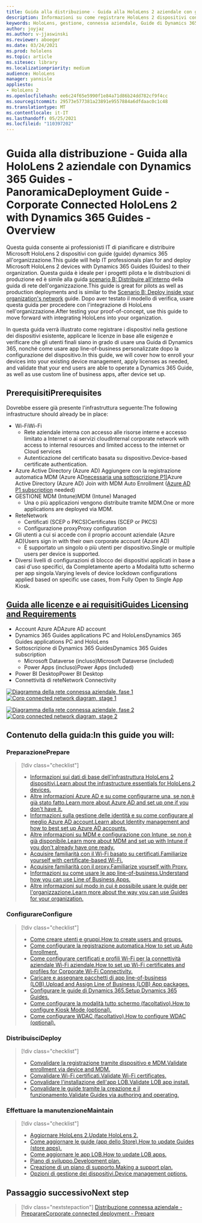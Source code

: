 ```yaml
---
title: Guida alla distribuzione - Guida alla HoloLens 2 aziendale con guide di Dynamics 365 - Panoramica
description: Informazioni su come registrare HoloLens 2 dispositivi con le guide di Dynamics 365 in una rete connessa aziendale.
keywords: HoloLens, gestione, connessa aziendale, Guide di Dynamics 365, AAD, Azure AD, MDM, gestione dei dispositivi mobili
author: joyjaz
ms.author: v-jjaswinski
ms.reviewer: aboeger
ms.date: 03/24/2021
ms.prod: hololens
ms.topic: article
ms.sitesec: library
ms.localizationpriority: medium
audience: HoloLens
manager: yannisle
appliesto:
- HoloLens 2
ms.openlocfilehash: ee6c24f65e5990f1e84a71d86b24dd782cf9f4cc
ms.sourcegitcommit: 29573e577381a23891e9557884a6dfdaac0c1c48
ms.translationtype: MT
ms.contentlocale: it-IT
ms.lasthandoff: 05/25/2021
ms.locfileid: "110397202"
---
```

# <a name="deployment-guide---corporate-connected-hololens-2-with-dynamics-365-guides---overview"></a><span data-ttu-id="dc668-104">Guida alla distribuzione - Guida alla HoloLens 2 aziendale con Dynamics 365 Guides - Panoramica</span><span class="sxs-lookup"><span data-stu-id="dc668-104">Deployment Guide - Corporate Connected HoloLens 2 with Dynamics 365 Guides - Overview</span></span>

<span data-ttu-id="dc668-105">Questa guida consente ai professionisti IT di pianificare e distribuire Microsoft HoloLens 2 dispositivi con guide (guide) dynamics 365 all'organizzazione.</span><span class="sxs-lookup"><span data-stu-id="dc668-105">This guide will help IT professionals plan for and deploy Microsoft HoloLens 2 devices with Dynamics 365 Guides (Guides) to their organization.</span></span> <span data-ttu-id="dc668-106">Questa guida è ideale per i progetti pilota e le distribuzioni di produzione ed è simile alla guida [scenario B: Distribuire all'interno](https://docs.microsoft.com/hololens/common-scenarios#scenario-b-deploy-inside-your-organizations-network) della guida di rete dell'organizzazione.</span><span class="sxs-lookup"><span data-stu-id="dc668-106">This guide is great for pilots as well as production deployments and is similar to the [Scenario B: Deploy inside your organization's network](https://docs.microsoft.com/hololens/common-scenarios#scenario-b-deploy-inside-your-organizations-network) guide.</span></span> <span data-ttu-id="dc668-107">Dopo aver testato il modello di verifica, usare questa guida per procedere con l'integrazione di HoloLens nell'organizzazione.</span><span class="sxs-lookup"><span data-stu-id="dc668-107">After testing your proof-of-concept, use this guide to move forward with integrating HoloLens into your organization.</span></span>

<span data-ttu-id="dc668-108">In questa guida verrà illustrato come registrare i dispositivi nella gestione dei dispositivi esistente, applicare le licenze in base alle esigenze e verificare che gli utenti finali siano in grado di usare una Guida di Dynamics 365, nonché come usare app line-of-business personalizzate dopo la configurazione del dispositivo.</span><span class="sxs-lookup"><span data-stu-id="dc668-108">In this guide, we will cover how to enroll your devices into your existing device management, apply licenses as needed, and validate that your end users are able to operate a Dynamics 365 Guide, as well as use custom line of business apps, after device set up.</span></span> 

## <a name="prerequisites"></a><span data-ttu-id="dc668-109">Prerequisiti</span><span class="sxs-lookup"><span data-stu-id="dc668-109">Prerequisites</span></span>

<span data-ttu-id="dc668-110">Dovrebbe essere già presente l'infrastruttura seguente:</span><span class="sxs-lookup"><span data-stu-id="dc668-110">The following infrastructure should already be in place:</span></span>
- <span data-ttu-id="dc668-111">Wi-Fi</span><span class="sxs-lookup"><span data-stu-id="dc668-111">Wi-Fi</span></span>
    - <span data-ttu-id="dc668-112">Rete aziendale interna con accesso alle risorse interne e accesso limitato a Internet o ai servizi cloud</span><span class="sxs-lookup"><span data-stu-id="dc668-112">Internal corporate network with access to internal resources and limited access to the internet or Cloud services</span></span>
    - <span data-ttu-id="dc668-113">Autenticazione del certificato basata su dispositivo.</span><span class="sxs-lookup"><span data-stu-id="dc668-113">Device-based certificate authentication.</span></span>
- <span data-ttu-id="dc668-114">Azure Active Directory (Azure AD) Aggiungere con la registrazione automatica MDM (Azure AD[necessaria una sottoscrizione P1)](https://docs.microsoft.com/azure/active-directory/fundamentals/active-directory-whatis)</span><span class="sxs-lookup"><span data-stu-id="dc668-114">Azure Active Directory (Azure AD) Join with MDM Auto Enrollment ([Azure AD P1 subscription](https://docs.microsoft.com/azure/active-directory/fundamentals/active-directory-whatis) needed)</span></span>
- <span data-ttu-id="dc668-115">GESTIONE MDM (Intune)</span><span class="sxs-lookup"><span data-stu-id="dc668-115">MDM (Intune) Managed</span></span>
    - <span data-ttu-id="dc668-116">Una o più applicazioni vengono distribuite tramite MDM.</span><span class="sxs-lookup"><span data-stu-id="dc668-116">One or more applications are deployed via MDM.</span></span>
- <span data-ttu-id="dc668-117">Rete</span><span class="sxs-lookup"><span data-stu-id="dc668-117">Network</span></span> 
    - <span data-ttu-id="dc668-118">Certificati (SCEP o PKCS)</span><span class="sxs-lookup"><span data-stu-id="dc668-118">Certificates (SCEP or PKCS)</span></span>
    - <span data-ttu-id="dc668-119">Configurazione proxy</span><span class="sxs-lookup"><span data-stu-id="dc668-119">Proxy configuration</span></span>
- <span data-ttu-id="dc668-120">Gli utenti a cui si accede con il proprio account aziendale (Azure AD)</span><span class="sxs-lookup"><span data-stu-id="dc668-120">Users sign in with their own corporate account (Azure AD)</span></span>
    - <span data-ttu-id="dc668-121">È supportato un singolo o più utenti per dispositivo.</span><span class="sxs-lookup"><span data-stu-id="dc668-121">Single or multiple users per device is supported.</span></span>
- <span data-ttu-id="dc668-122">Diversi livelli di configurazioni di blocco dei dispositivi applicati in base a casi d'uso specifici, da Completamente aperto a Modalità tutto schermo per app singola.</span><span class="sxs-lookup"><span data-stu-id="dc668-122">Varying levels of device lockdown configurations applied based on specific use cases, from Fully Open to Single App Kiosk.</span></span>

## <a name="guides-licensing-and-requirements"></a>[<span data-ttu-id="dc668-123">Guida alle licenze e ai requisiti</span><span class="sxs-lookup"><span data-stu-id="dc668-123">Guides Licensing and Requirements</span></span>](https://docs.microsoft.com/dynamics365/mixed-reality/guides/requirements#licensing-and-product-requirements)
- <span data-ttu-id="dc668-124">Account Azure AD</span><span class="sxs-lookup"><span data-stu-id="dc668-124">Azure AD account</span></span>
- <span data-ttu-id="dc668-125">Dynamics 365 Guides applications PC and HoloLens</span><span class="sxs-lookup"><span data-stu-id="dc668-125">Dynamics 365 Guides applications PC and HoloLens</span></span>
- <span data-ttu-id="dc668-126">Sottoscrizione di Dynamics 365 Guides</span><span class="sxs-lookup"><span data-stu-id="dc668-126">Dynamics 365 Guides subscription</span></span>
    - <span data-ttu-id="dc668-127">Microsoft Dataverse (incluso)</span><span class="sxs-lookup"><span data-stu-id="dc668-127">Microsoft Dataverse (included)</span></span>
    - <span data-ttu-id="dc668-128">Power Apps (incluso)</span><span class="sxs-lookup"><span data-stu-id="dc668-128">Power Apps (included)</span></span>
- <span data-ttu-id="dc668-129">Power BI Desktop</span><span class="sxs-lookup"><span data-stu-id="dc668-129">Power BI Desktop</span></span>
- <span data-ttu-id="dc668-130">Connettività di rete</span><span class="sxs-lookup"><span data-stu-id="dc668-130">Network Connectivity</span></span>

<span data-ttu-id="dc668-131">[![Diagramma della rete connessa aziendale, fase 1 ](./images/deployment-guides-revised-scenario-b-01-1.png)](./images/deployment-guides-revised-scenario-b-01-1.png#lightbox)</span><span class="sxs-lookup"><span data-stu-id="dc668-131">[ ![Corp connected network diagram, stage 1](./images/deployment-guides-revised-scenario-b-01-1.png) ](./images/deployment-guides-revised-scenario-b-01-1.png#lightbox)</span></span>

<span data-ttu-id="dc668-132">[![Diagramma della rete connessa aziendale, fase 2 ](./images/deployment-guides-revised-scenario-b-02-1.png)](./images/deployment-guides-revised-scenario-b-02-1.png#lightbox)</span><span class="sxs-lookup"><span data-stu-id="dc668-132">[ ![Corp connected network diagram, stage 2](./images/deployment-guides-revised-scenario-b-02-1.png) ](./images/deployment-guides-revised-scenario-b-02-1.png#lightbox)</span></span>

## <a name="in-this-guide-you-will"></a><span data-ttu-id="dc668-133">Contenuto della guida:</span><span class="sxs-lookup"><span data-stu-id="dc668-133">In this guide you will:</span></span>
### <a name="prepare"></a><span data-ttu-id="dc668-134">Preparazione</span><span class="sxs-lookup"><span data-stu-id="dc668-134">Prepare</span></span>
> [!div class="checklist"]
>- [<span data-ttu-id="dc668-135">Informazioni sui dati di base dell'infrastruttura HoloLens 2 dispositivi.</span><span class="sxs-lookup"><span data-stu-id="dc668-135">Learn about the infrastructure essentials for HoloLens 2 devices.</span></span>](hololens2-corp-connected-prepare.md#infrastructure-essentials)
>- [<span data-ttu-id="dc668-136">Altre informazioni Azure AD e su come configurarne una, se non è già stato fatto.</span><span class="sxs-lookup"><span data-stu-id="dc668-136">Learn more about Azure AD and set up one if you don't have it.</span></span>](hololens2-corp-connected-prepare.md#azure-active-directory)
>- [<span data-ttu-id="dc668-137">Informazioni sulla gestione delle identità e su come configurare al meglio Azure AD account.</span><span class="sxs-lookup"><span data-stu-id="dc668-137">Learn about Identity management and how to best set up Azure AD accounts.</span></span>](hololens2-corp-connected-prepare.md#identity-management)
>- [<span data-ttu-id="dc668-138">Altre informazioni su MDM e configurazione con Intune, se non è già disponibile.</span><span class="sxs-lookup"><span data-stu-id="dc668-138">Learn more about MDM and set up with Intune if you don't already have one ready.</span></span>](hololens2-corp-connected-prepare.md#mobile-device-management)
>- [<span data-ttu-id="dc668-139">Acquisire familiarità con il Wi-Fi basato su certificati.</span><span class="sxs-lookup"><span data-stu-id="dc668-139">Familiarize yourself with certificate-based Wi-Fi.</span></span>](hololens2-corp-connected-prepare.md#certificates)
>- [<span data-ttu-id="dc668-140">Acquisire familiarità con il proxy.</span><span class="sxs-lookup"><span data-stu-id="dc668-140">Familiarize yourself with Proxy.</span></span>](hololens2-corp-connected-prepare.md#proxy)
>- [<span data-ttu-id="dc668-141">Informazioni su come usare le app line-of-business.</span><span class="sxs-lookup"><span data-stu-id="dc668-141">Understand how you can use Line of Business Apps.</span></span>](hololens2-corp-connected-prepare.md#line-of-business-apps)
>- [<span data-ttu-id="dc668-142">Altre informazioni sul modo in cui è possibile usare le guide per l'organizzazione.</span><span class="sxs-lookup"><span data-stu-id="dc668-142">Learn more about the way you can use Guides for your organization.</span></span>](hololens2-corp-connected-prepare.md#guides-playbook)
### <a name="configure"></a><span data-ttu-id="dc668-143">Configurare</span><span class="sxs-lookup"><span data-stu-id="dc668-143">Configure</span></span>
> [!div class="checklist"]
>- [<span data-ttu-id="dc668-144">Come creare utenti e gruppi.</span><span class="sxs-lookup"><span data-stu-id="dc668-144">How to create users and groups.</span></span>](hololens2-corp-connected-configure.md#azure-users-and-groups)
>- [<span data-ttu-id="dc668-145">Come configurare la registrazione automatica.</span><span class="sxs-lookup"><span data-stu-id="dc668-145">How to set up Auto Enrollment.</span></span>](hololens2-corp-connected-configure.md#auto-enrollment-on-hololens-2)
>- [<span data-ttu-id="dc668-146">Come configurare certificati e profili Wi-Fi per la connettività aziendale Wi-Fi aziendale.</span><span class="sxs-lookup"><span data-stu-id="dc668-146">How to set up Wi-Fi certificates and profiles for Corporate Wi-Fi Connectivity.</span></span>](hololens2-corp-connected-configure.md#corporate-wi-fi-connectivity)
>- [<span data-ttu-id="dc668-147">Caricare e assegnare pacchetti di app line-of-business (LOB).</span><span class="sxs-lookup"><span data-stu-id="dc668-147">Upload and Assign Line of Business (LOB) App packages.</span></span>](hololens2-corp-connected-configure.md#app-deployment)
>- [<span data-ttu-id="dc668-148">Configurare le guide di Dynamics 365.</span><span class="sxs-lookup"><span data-stu-id="dc668-148">Setup Dynamics 365 Guides.</span></span>](hololens2-corp-connected-configure.md#setup-guides-application-licenses-dataverse-and-authoring)
>- [<span data-ttu-id="dc668-149">Come configurare la modalità tutto schermo (facoltativo).</span><span class="sxs-lookup"><span data-stu-id="dc668-149">How to configure Kiosk Mode (optional).</span></span>](hololens2-corp-connected-configure.md#optional-kiosk-mode)
>- [<span data-ttu-id="dc668-150">Come configurare WDAC (facoltativo).</span><span class="sxs-lookup"><span data-stu-id="dc668-150">How to configure WDAC (optional).</span></span>](hololens2-corp-connected-configure.md#optional-wdac)
### <a name="deploy"></a><span data-ttu-id="dc668-151">Distribuisci</span><span class="sxs-lookup"><span data-stu-id="dc668-151">Deploy</span></span>
> [!div class="checklist"]
>-  [<span data-ttu-id="dc668-152">Convalidare la registrazione tramite dispositivo e MDM.</span><span class="sxs-lookup"><span data-stu-id="dc668-152">Validate enrollment via device and MDM.</span></span>](hololens2-corp-connected-deploy.md#enrollment-validation)
>-  [<span data-ttu-id="dc668-153">Convalidare Wi-Fi certificati.</span><span class="sxs-lookup"><span data-stu-id="dc668-153">Validate Wi-Fi certificates.</span></span>](hololens2-corp-connected-deploy.md#wi-fi-certificate-validation)
>-  [<span data-ttu-id="dc668-154">Convalidare l'installazione dell'app LOB.</span><span class="sxs-lookup"><span data-stu-id="dc668-154">Validate LOB app install.</span></span>](hololens2-corp-connected-deploy.md#validate-lob-app-install)
>-  [<span data-ttu-id="dc668-155">Convalidare le guide tramite la creazione e il funzionamento.</span><span class="sxs-lookup"><span data-stu-id="dc668-155">Validate Guides via authoring and operating.</span></span>](hololens2-corp-connected-deploy.md#validate-dynamics-365-guides)
### <a name="maintain"></a><span data-ttu-id="dc668-156">Effettuare la manutenzione</span><span class="sxs-lookup"><span data-stu-id="dc668-156">Maintain</span></span>
> [!div class="checklist"]
>- [<span data-ttu-id="dc668-157">Aggiornare HoloLens 2.</span><span class="sxs-lookup"><span data-stu-id="dc668-157">Update HoloLens 2.</span></span>](hololens2-corp-connected-maintain.md#update-hololens)
>- [<span data-ttu-id="dc668-158">Come aggiornare le guide (app dello Store).</span><span class="sxs-lookup"><span data-stu-id="dc668-158">How to update Guides (store apps).</span></span>](hololens2-corp-connected-maintain.md#how-to-update-dynamics-365-guides-and-other-store-apps)
>- [<span data-ttu-id="dc668-159">Come aggiornare le app LOB.</span><span class="sxs-lookup"><span data-stu-id="dc668-159">How to update LOB apps.</span></span>](hololens2-corp-connected-maintain.md#how-to-update-lob-apps) 
>- [<span data-ttu-id="dc668-160">Piano di sviluppo.</span><span class="sxs-lookup"><span data-stu-id="dc668-160">Development plan.</span></span>](hololens2-corp-connected-maintain.md#development-plan) 
>- [<span data-ttu-id="dc668-161">Creazione di un piano di supporto.</span><span class="sxs-lookup"><span data-stu-id="dc668-161">Making a support plan.</span></span>](hololens2-corp-connected-maintain.md#support-plan)
>- [<span data-ttu-id="dc668-162">Opzioni di gestione dei dispositivi.</span><span class="sxs-lookup"><span data-stu-id="dc668-162">Device management options.</span></span>](hololens2-corp-connected-maintain.md#device-management)

## <a name="next-step"></a><span data-ttu-id="dc668-163">Passaggio successivo</span><span class="sxs-lookup"><span data-stu-id="dc668-163">Next step</span></span> 
> [!div class="nextstepaction"]
> [<span data-ttu-id="dc668-164">Distribuzione connessa aziendale - Preparare</span><span class="sxs-lookup"><span data-stu-id="dc668-164">Corporate connected deployment - Prepare</span></span>](hololens2-corp-connected-prepare.md)
